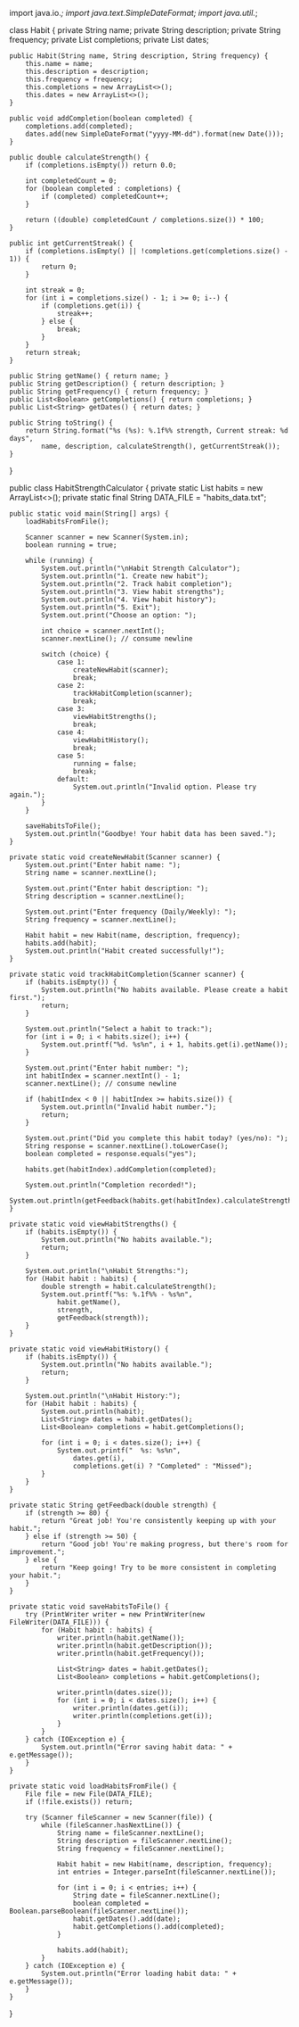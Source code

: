 import java.io.*;
import java.text.SimpleDateFormat;
import java.util.*;

class Habit {
    private String name;
    private String description;
    private String frequency;
    private List<Boolean> completions;
    private List<String> dates;

    public Habit(String name, String description, String frequency) {
        this.name = name;
        this.description = description;
        this.frequency = frequency;
        this.completions = new ArrayList<>();
        this.dates = new ArrayList<>();
    }

    public void addCompletion(boolean completed) {
        completions.add(completed);
        dates.add(new SimpleDateFormat("yyyy-MM-dd").format(new Date()));
    }

    public double calculateStrength() {
        if (completions.isEmpty()) return 0.0;
        
        int completedCount = 0;
        for (boolean completed : completions) {
            if (completed) completedCount++;
        }
        
        return ((double) completedCount / completions.size()) * 100;
    }

    public int getCurrentStreak() {
        if (completions.isEmpty() || !completions.get(completions.size() - 1)) {
            return 0;
        }
        
        int streak = 0;
        for (int i = completions.size() - 1; i >= 0; i--) {
            if (completions.get(i)) {
                streak++;
            } else {
                break;
            }
        }
        return streak;
    }

    public String getName() { return name; }
    public String getDescription() { return description; }
    public String getFrequency() { return frequency; }
    public List<Boolean> getCompletions() { return completions; }
    public List<String> getDates() { return dates; }

    public String toString() {
        return String.format("%s (%s): %.1f%% strength, Current streak: %d days", 
            name, description, calculateStrength(), getCurrentStreak());
    }
}

public class HabitStrengthCalculator {
    private static List<Habit> habits = new ArrayList<>();
    private static final String DATA_FILE = "habits_data.txt";

    public static void main(String[] args) {
        loadHabitsFromFile();
        
        Scanner scanner = new Scanner(System.in);
        boolean running = true;
        
        while (running) {
            System.out.println("\nHabit Strength Calculator");
            System.out.println("1. Create new habit");
            System.out.println("2. Track habit completion");
            System.out.println("3. View habit strengths");
            System.out.println("4. View habit history");
            System.out.println("5. Exit");
            System.out.print("Choose an option: ");
            
            int choice = scanner.nextInt();
            scanner.nextLine(); // consume newline
            
            switch (choice) {
                case 1:
                    createNewHabit(scanner);
                    break;
                case 2:
                    trackHabitCompletion(scanner);
                    break;
                case 3:
                    viewHabitStrengths();
                    break;
                case 4:
                    viewHabitHistory();
                    break;
                case 5:
                    running = false;
                    break;
                default:
                    System.out.println("Invalid option. Please try again.");
            }
        }
        
        saveHabitsToFile();
        System.out.println("Goodbye! Your habit data has been saved.");
    }

    private static void createNewHabit(Scanner scanner) {
        System.out.print("Enter habit name: ");
        String name = scanner.nextLine();
        
        System.out.print("Enter habit description: ");
        String description = scanner.nextLine();
        
        System.out.print("Enter frequency (Daily/Weekly): ");
        String frequency = scanner.nextLine();
        
        Habit habit = new Habit(name, description, frequency);
        habits.add(habit);
        System.out.println("Habit created successfully!");
    }

    private static void trackHabitCompletion(Scanner scanner) {
        if (habits.isEmpty()) {
            System.out.println("No habits available. Please create a habit first.");
            return;
        }
        
        System.out.println("Select a habit to track:");
        for (int i = 0; i < habits.size(); i++) {
            System.out.printf("%d. %s%n", i + 1, habits.get(i).getName());
        }
        
        System.out.print("Enter habit number: ");
        int habitIndex = scanner.nextInt() - 1;
        scanner.nextLine(); // consume newline
        
        if (habitIndex < 0 || habitIndex >= habits.size()) {
            System.out.println("Invalid habit number.");
            return;
        }
        
        System.out.print("Did you complete this habit today? (yes/no): ");
        String response = scanner.nextLine().toLowerCase();
        boolean completed = response.equals("yes");
        
        habits.get(habitIndex).addCompletion(completed);
        
        System.out.println("Completion recorded!");
        System.out.println(getFeedback(habits.get(habitIndex).calculateStrength()));
    }

    private static void viewHabitStrengths() {
        if (habits.isEmpty()) {
            System.out.println("No habits available.");
            return;
        }
        
        System.out.println("\nHabit Strengths:");
        for (Habit habit : habits) {
            double strength = habit.calculateStrength();
            System.out.printf("%s: %.1f%% - %s%n", 
                habit.getName(), 
                strength,
                getFeedback(strength));
        }
    }

    private static void viewHabitHistory() {
        if (habits.isEmpty()) {
            System.out.println("No habits available.");
            return;
        }
        
        System.out.println("\nHabit History:");
        for (Habit habit : habits) {
            System.out.println(habit);
            List<String> dates = habit.getDates();
            List<Boolean> completions = habit.getCompletions();
            
            for (int i = 0; i < dates.size(); i++) {
                System.out.printf("  %s: %s%n", 
                    dates.get(i), 
                    completions.get(i) ? "Completed" : "Missed");
            }
        }
    }

    private static String getFeedback(double strength) {
        if (strength >= 80) {
            return "Great job! You're consistently keeping up with your habit.";
        } else if (strength >= 50) {
            return "Good job! You're making progress, but there's room for improvement.";
        } else {
            return "Keep going! Try to be more consistent in completing your habit.";
        }
    }

    private static void saveHabitsToFile() {
        try (PrintWriter writer = new PrintWriter(new FileWriter(DATA_FILE))) {
            for (Habit habit : habits) {
                writer.println(habit.getName());
                writer.println(habit.getDescription());
                writer.println(habit.getFrequency());
                
                List<String> dates = habit.getDates();
                List<Boolean> completions = habit.getCompletions();
                
                writer.println(dates.size());
                for (int i = 0; i < dates.size(); i++) {
                    writer.println(dates.get(i));
                    writer.println(completions.get(i));
                }
            }
        } catch (IOException e) {
            System.out.println("Error saving habit data: " + e.getMessage());
        }
    }

    private static void loadHabitsFromFile() {
        File file = new File(DATA_FILE);
        if (!file.exists()) return;
        
        try (Scanner fileScanner = new Scanner(file)) {
            while (fileScanner.hasNextLine()) {
                String name = fileScanner.nextLine();
                String description = fileScanner.nextLine();
                String frequency = fileScanner.nextLine();
                
                Habit habit = new Habit(name, description, frequency);
                int entries = Integer.parseInt(fileScanner.nextLine());
                
                for (int i = 0; i < entries; i++) {
                    String date = fileScanner.nextLine();
                    boolean completed = Boolean.parseBoolean(fileScanner.nextLine());
                    habit.getDates().add(date);
                    habit.getCompletions().add(completed);
                }
                
                habits.add(habit);
            }
        } catch (IOException e) {
            System.out.println("Error loading habit data: " + e.getMessage());
        }
    }
}
